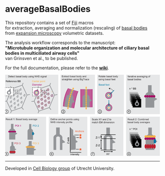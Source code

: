 # averageBasalBodies

This repository contains a set of [Fiji](https://fiji.sc/) macros   
for extraction, averaging and normalization (rescaling) of [basal bodies](https://en.wikipedia.org/wiki/Basal_body)  
from [expansion microscopy](https://en.wikipedia.org/wiki/Expansion_microscopy) volumetric datasets. 

The analysis workflow corresponds to the manuscript:  
**"Microtubule organization and molecular architecture of ciliary basal bodies in multiciliated airway cells"**   
van Grinsven et al., to be published.  

For the full documentation, please refer to the **[wiki](https://github.com/UU-cellbiology/extractBasalBodies/wiki)**.


![workflow](./pics/workflow.png)   

----------

Developed in <a href='http://cellbiology.science.uu.nl/'>Cell Biology group</a> of Utrecht University.  
   


